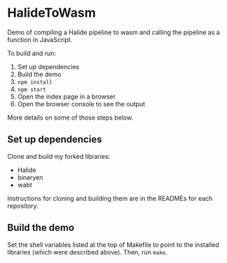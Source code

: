 # HalideToWasm #

Demo of compiling a Halide pipeline to wasm and calling the pipeline as a function in JavaScript.

To build and run:
1. Set up dependencies
2. Build the demo
3. `npm install`
4. `npm start`
5. Open the index page in a browser
6. Open the browser console to see the output

More details on some of those steps below.

## Set up dependencies ##
Clone and build my forked libraries:
* Halide
* binaryen
* wabt

Instructions for cloning and building them are in the READMEs for each repository.

## Build the demo ##
Set the shell variables listed at the top of Makefile to point to the installed libraries (which were described above). Then, run `make`.
